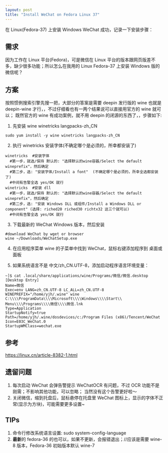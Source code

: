```yaml
---
layout: post
title: "Install WeChat on Fedora Linux 37"
---
```


在 Linux(Fedora-37) 上安装 Windows WeChat 成功，记录一下安装步骤：


## 需求
因为工作在 Linux 平台(Fedora)，可是微信在 Linux 平台的版本跟网页版差不多，缺少很多功能；所以怎么在我用的 Linux Fedora-37 上安装 Windows 版的 微信呢？  

## 方案
按照惯例搜索引擎先搜一把，大部分的答案是需要 deepin 发行版的 wine 也就是 deepin-wine 才行，，不过仔细看也有一两个结果说可以直接用官方的 wine 就可以；
既然官方的 wine 有成功案例，就不用 deepin 的闭源的东西了，，步骤如下:

1. 先安装 wine winetricks langpacks-zh_CN
```
sudo yum install -y wine winetricks langpacks-zh_CN
```

2. 执行 winetricks 安装字体(不确定哪个是必须的，所幸都安装了)
```
winetricks  #安装字体
  #第一步，就选/保持 默认的: "选择默认的wine容器/Select the default wineprefix"，然后确定
  #第二步，选: "安装字体/Install a font"  (不确定哪个是必须的，所幸全选都安装了)
  #中间有告警全选 yes/OK 就行
winetricks  #安装 dll
  #第一步，就选/保持 默认的: "选择默认的wine容器/Select the default wineprefix"，然后确定
  #第二步，选: "安装 Windows DLL 或组件/Install a Windows DLL or component" (选择: riched20 riched30 richtx32 这三个就可以)
  #中间有告警全选 yes/OK 就行
```

3. 下载最新的 WeChat Windows 版本，然后安装
```
#download WeChat by wget or browser
wine ~/Downloads/WeChatSetup.exe
```

4. 在应用程序菜单 wine 的子菜单中找到 WeChat，鼠标右键添加程序到 桌面或面板

5. 如果系统语言不是 中文/zh_CN.UTF-8，添加启动程序语言环境变量：
```
~]$ cat .local/share/applications/wine/Programs/微信/微信.desktop
[Desktop Entry]
Name=微信
Exec=env LANG=zh_CN.UTF-8 LC_ALL=zh_CN.UTF-8 WINEPREFIX="/home/yjh/.wine" wine C:\\\\ProgramData\\\\Microsoft\\\\Windows\\\\Start\\ Menu\\\\Programs\\\\微信\\\\微信.lnk
Type=Application
StartupNotify=true
Path=/home/yjh/.wine/dosdevices/c:/Program Files (x86)/Tencent/WeChat
Icon=E03C_WeChat.0
StartupWMClass=wechat.exe
```

## 参考
https://linux.cn/article-8382-1.html


## 遗留问题
1. 每次启动 WeChat 会弹告警提示 WeChatOCR 有问题，不过 OCR 功能不是刚需；不影响其他功能，可以忽略； 当然没有这个告警更好啦～
2. 关闭微信，缩到托盘后，鼠标悬停在托盘里 WeChat 图标上，显示的字体不正常(显示为方块)，可能需要更多设置~

## TIPs
1. 命令行修改系统语言设置: sudo system-config-language
2. **最新**的 fedora-36 的也可以，如果不更新，会报错退出；//应该是需要 wine-8 版本，Fedora-36 初始版本默认 wine-7
